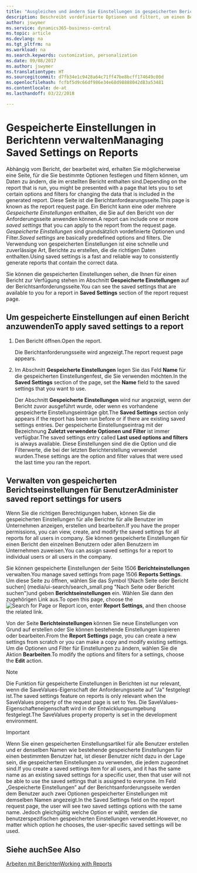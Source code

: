 ```yaml
---
title: "Ausgleichen und ändern Sie Einstellungen in gespeicherten Berichten | Microsoft Docs"
description: Beschreibt vordefinierte Optionen und filtert, um einen Bericht anzupassen und die richtigen Daten zu generieren.
author: jswymer
ms.service: dynamics365-business-central
ms.topic: article
ms.devlang: na
ms.tgt_pltfrm: na
ms.workload: na
ms.search.keywords: customization, personalization
ms.date: 09/08/2017
ms.author: jswymer
ms.translationtype: HT
ms.sourcegitcommit: d7fb34e1c9428a64c71ff47be8bcff174649c00d
ms.openlocfilehash: fcfbf5d9c66df986e34e68d98888042d83a53481
ms.contentlocale: de-at
ms.lasthandoff: 03/22/2018

---
```

# <a name="managing-saved-settings-on-reports"></a><span data-ttu-id="9f49a-103">Gespeicherte Einstellungen in Berichtenn verwalten</span><span class="sxs-lookup"><span data-stu-id="9f49a-103">Managing Saved Settings on Reports</span></span>
<span data-ttu-id="9f49a-104">Abhängig vom Bericht, der bearbeitet wird, erhalten Sie möglicherweise eine Seite, für die Sie bestimmte Optionen festlegen und filtern können, um Daten zu ändern, die im erstellten Bericht enthalten sind.</span><span class="sxs-lookup"><span data-stu-id="9f49a-104">Depending on the report that is run, you might be presented with a page that lets you to set certain options and filters for changing the data that is included in the generated report.</span></span> <span data-ttu-id="9f49a-105">Diese Seite ist die Berichtanfordearungsseite.</span><span class="sxs-lookup"><span data-stu-id="9f49a-105">This page is known as the report request page.</span></span> <span data-ttu-id="9f49a-106">Ein Bericht kann eine oder mehrere *Gespeicherte Einstellungen* enthalten, die Sie auf den Bericht von der Anforderungsseite anwenden können.</span><span class="sxs-lookup"><span data-stu-id="9f49a-106">A report can include one or more *saved settings* that you can apply to the report from the request page.</span></span> <span data-ttu-id="9f49a-107">*Gespeicherte Einstellungen* sind grundsätzlich vordefinierte Optionen und Filter.</span><span class="sxs-lookup"><span data-stu-id="9f49a-107">*Saved settings* are basically predefined options and filters.</span></span> <span data-ttu-id="9f49a-108">Die Verwendung von gespeicherten Einstellungen ist eine schnelle und zuverlässige Art, Berichte zu erstellen, die die richtigen Daten enthalten.</span><span class="sxs-lookup"><span data-stu-id="9f49a-108">Using saved settings is a fast and reliable way to consistently generate reports that contain the correct data.</span></span>

<span data-ttu-id="9f49a-109">Sie können die gespeicherten Einstellungen sehen, die Ihnen für einen Bericht zur Verfügung stehen im Abschnitt **Gespeicherte Einstellungen** auf der Berichtsanforderungsseite.</span><span class="sxs-lookup"><span data-stu-id="9f49a-109">You can see the saved settings that are available to you for a report in **Saved Settings** section of the report request page.</span></span>  

## <a name="to-apply-saved-settings-to-a-report"></a><span data-ttu-id="9f49a-110">Um gespeicherte Einstellungen auf einen Bericht anzuwenden</span><span class="sxs-lookup"><span data-stu-id="9f49a-110">To apply saved settings to a report</span></span>
1. <span data-ttu-id="9f49a-111">Den Bericht öffnen.</span><span class="sxs-lookup"><span data-stu-id="9f49a-111">Open the report.</span></span>

   <span data-ttu-id="9f49a-112">Die Berichtanforderungsseite wird angezeigt.</span><span class="sxs-lookup"><span data-stu-id="9f49a-112">The report request page appears.</span></span>    
2. <span data-ttu-id="9f49a-113">Im Abschnitt **Gespeicherte Einstellungen** legen Sie das Feld **Name** für die gespeicherten Einstellungenfest, die Sie verwenden möchten.</span><span class="sxs-lookup"><span data-stu-id="9f49a-113">In the **Saved Settings** section of the page, set the **Name** field  to the saved settings that you want to use.</span></span>

   <span data-ttu-id="9f49a-114">Der Abschnitt **Gespeicherte Einstellungen** wird nur angezeigt, wenn der Bericht zuvor ausgeführt wurde, oder wenn es vorhandene gespeicherte Einstellungseinträge gibt.</span><span class="sxs-lookup"><span data-stu-id="9f49a-114">The **Saved Settings** section only appears if the report has been run before or if there are existing saved settings entries.</span></span> <span data-ttu-id="9f49a-115">Der gespeicherte Einstellungseintrag mit der Bezeichnung **Zuletzt verwendete Optionen und Filter** ist immer verfügbar.</span><span class="sxs-lookup"><span data-stu-id="9f49a-115">The saved settings entry called **Last used options and filters** is always available.</span></span> <span data-ttu-id="9f49a-116">Diese Einstellungen sind die die Option und die Filterwerte, die bei der letzten Berichterstellung verwendet wurden.</span><span class="sxs-lookup"><span data-stu-id="9f49a-116">These settings are the option and filter values that were used the last time you ran the report.</span></span>

## <a name="administer-saved-report-settings-for-users"></a><span data-ttu-id="9f49a-117">Verwalten von gespeicherten Berichtseinstellungen für Benutzer</span><span class="sxs-lookup"><span data-stu-id="9f49a-117">Administer saved report settings for users</span></span>
<span data-ttu-id="9f49a-118">Wenn Sie die richtigen Berechtigungen haben, können Sie die gespeicherten Einstellungen für alle Berichte für alle Benutzer im Unternehmen anzeigen, erstellen und bearbeiten.</span><span class="sxs-lookup"><span data-stu-id="9f49a-118">If you have the proper permissions, you can view, create, and modify the saved settings for all reports for all users in company.</span></span> <span data-ttu-id="9f49a-119">Sie können gespeicherte Einstellungen für einen Bericht den einzelnen Benutzern oder allen Benutzern im Unternehmen zuweisen.</span><span class="sxs-lookup"><span data-stu-id="9f49a-119">You can assign saved settings for a report to individual users or all users in the company.</span></span>

<span data-ttu-id="9f49a-120">Sie können gespeicherte Einstellungen der Seite 1506 **Berichteinstellungen** verwalten.</span><span class="sxs-lookup"><span data-stu-id="9f49a-120">You manage saved settings from page 1506 **Reports Settings**.</span></span> <span data-ttu-id="9f49a-121">Um diese Seite zu öffnen, wählen Sie das Symbol ![Nach Seite oder Bericht suchen] (media/ui-search/search_small.png "Nach Seite oder Bericht suchen")und geben **Berichtseinstellungen** ein. Wählen Sie dann den zugehörigen Link aus.</span><span class="sxs-lookup"><span data-stu-id="9f49a-121">To open this page, choose the ![Search for Page or Report](media/ui-search/search_small.png "Search for Page or Report icon") icon, enter **Report Settings**, and then choose the related link.</span></span>

<span data-ttu-id="9f49a-122">Von der Seite **Berichteinstellungen** können Sie neue Einstellungen von Grund auf erstellen oder Sie können bestehende Einstellungen kopieren oder bearbeiten.</span><span class="sxs-lookup"><span data-stu-id="9f49a-122">From the **Report Settings** page, you can create a new settings from scratch or you can make a copy and modify existing settings.</span></span> <span data-ttu-id="9f49a-123">Um die Optionen und Filter für Einstellungen zu ändern, wählen Sie die Aktion **Bearbeiten**.</span><span class="sxs-lookup"><span data-stu-id="9f49a-123">To modify the options and filters for a settings, choose the **Edit** action.</span></span>

> [!NOTE]
> <span data-ttu-id="9f49a-124">Die Funktion für gespeicherte Einstellungen in Berichten ist nur relevant, wenn die SaveValues-Eigenschaft der Anforderungsseite auf "Ja" festgelegt ist.</span><span class="sxs-lookup"><span data-stu-id="9f49a-124">The saved settings feature on reports is only relevant when the SaveValues property of the request page is set to Yes.</span></span> <span data-ttu-id="9f49a-125">Die SaveValues-Eigenschafteneigenschaft wird in der Entwicklungsumgebung festgelegt.</span><span class="sxs-lookup"><span data-stu-id="9f49a-125">The SaveValues property property is set in the development environment.</span></span>  

> [!Important]
> <span data-ttu-id="9f49a-126">Wenn Sie einen gespeicherten Einstellungsartikel für alle Benutzer erstellen und er denselben Namen wie bestehende gespeicherte Einstellungen für einen bestimmten Benutzer hat, ist dieser Benutzer nicht dazu in der Lage sein, die gespeicherten Einstellungen zu verwenden, die jedem zugeordnet sind.</span><span class="sxs-lookup"><span data-stu-id="9f49a-126">If you create a saved settings item for all users, and it has the same name as an existing saved settings for a specific user, then that user will not be able to use the saved settings that is assigned to everyone.</span></span>  <span data-ttu-id="9f49a-127">Im Feld „Gespeicherte Einstellungen” auf der Berichtsanforderungsseite werden dem Benutzer auch zwei Optionen gespeicherter Einstellungen mit demselben Namen angezeigt.</span><span class="sxs-lookup"><span data-stu-id="9f49a-127">In the Saved Settings field on the report request page, the user will see two saved settings options with the same name.</span></span> <span data-ttu-id="9f49a-128">Jedoch gleichgültig welche Option er wählt, werden die benutzerspezifischen gespeicherten Einstellungen verwendet.</span><span class="sxs-lookup"><span data-stu-id="9f49a-128">However, no matter which option he chooses, the user-specific saved settings will be used.</span></span>

## <a name="see-also"></a><span data-ttu-id="9f49a-129">Siehe auch</span><span class="sxs-lookup"><span data-stu-id="9f49a-129">See Also</span></span>
[<span data-ttu-id="9f49a-130">Arbeiten mit Berichten</span><span class="sxs-lookup"><span data-stu-id="9f49a-130">Working with Reports</span></span>](ui-work-report.md)  

